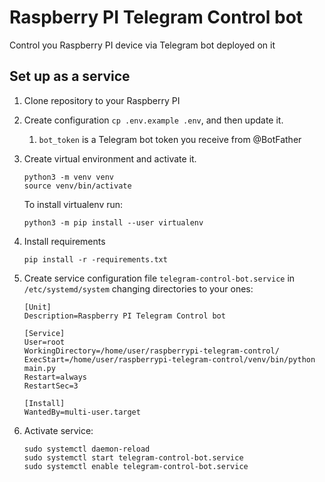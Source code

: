 # Raspberry PI Telegram Control bot
Control you Raspberry PI device via Telegram bot deployed on it

## Set up as a service
1. Clone repository to your Raspberry PI
2. Create configuration `cp .env.example .env`, and then update it.
   1. `bot_token` is a Telegram bot token you receive from @BotFather
3. Create virtual environment and activate it.
   ```commandline
   python3 -m venv venv
   source venv/bin/activate
   ```
   
   To install virtualenv run:
   ```commandline
   python3 -m pip install --user virtualenv
   ```
4. Install requirements
   ```commandline
   pip install -r -requirements.txt
   ```
5. Create service configuration file `telegram-control-bot.service` in `/etc/systemd/system` changing directories to your ones:
   ```text
   [Unit]
   Description=Raspberry PI Telegram Control bot
   
   [Service]
   User=root
   WorkingDirectory=/home/user/raspberrypi-telegram-control/
   ExecStart=/home/user/raspberrypi-telegram-control/venv/bin/python main.py
   Restart=always
   RestartSec=3
   
   [Install]
   WantedBy=multi-user.target
   ```
6. Activate service:
   ```shell
   sudo systemctl daemon-reload
   sudo systemctl start telegram-control-bot.service
   sudo systemctl enable telegram-control-bot.service
   ```